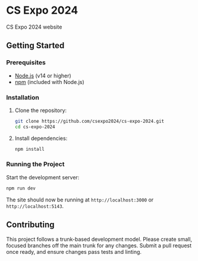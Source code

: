 # CS Expo 2024

CS Expo 2024 website

## Getting Started

### Prerequisites

- [Node.js](https://nodejs.org/) (v14 or higher)
- [npm](https://www.npmjs.com/) (included with Node.js)

### Installation

1. Clone the repository:
   ```bash
   git clone https://github.com/csexpo2024/cs-expo-2024.git
   cd cs-expo-2024
   ```
2. Install dependencies:
   ```bash
   npm install
   ```

### Running the Project

Start the development server:

```bash
npm run dev
```

The site should now be running at `http://localhost:3000` or `http://localhost:5143`.

## Contributing

This project follows a trunk-based development model. Please create small, focused branches off the main trunk for any changes. Submit a pull request once ready, and ensure changes pass tests and linting.
